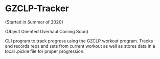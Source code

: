 # GZCLP-Tracker
(Started in Summer of 2020)

(Object Oriented Overhaul Coming Soon)


CLI program to track progress using the GZCLP workout program. Tracks and records reps and sets from current workout as well as stores data in a local .pickle file for proper progression.
